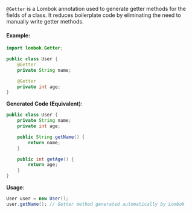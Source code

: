 
`@Getter` is a Lombok annotation used to generate getter methods for the fields of a class. It reduces boilerplate code by eliminating the need to manually write getter methods.

#### Example:

```java
import lombok.Getter;

public class User {
    @Getter
    private String name;

    @Getter
    private int age;
}
```

**Generated Code (Equivalent)**:

```java
public class User {
    private String name;
    private int age;

    public String getName() {
        return name;
    }

    public int getAge() {
        return age;
    }
}
```

**Usage**:

```java
User user = new User();
user.getName(); // Getter method generated automatically by Lombok
```

